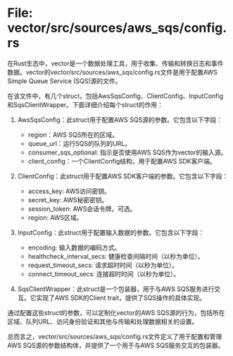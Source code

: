 # File: vector/src/sources/aws_sqs/config.rs

在Rust生态中，vector是一个数据处理工具，用于收集、传输和转换日志和事件数据。vector的vector/src/sources/aws_sqs/config.rs文件是用于配置AWS Simple Queue Service (SQS)源的文件。

在该文件中，有几个struct，包括AwsSqsConfig、ClientConfig、InputConfig和SqsClientWrapper。下面详细介绍每个struct的作用：

1. AwsSqsConfig：此struct用于配置AWS SQS源的参数。它包含以下字段：
   - region：AWS SQS所在的区域。
   - queue_url：运行SQS的队列的URL。
   - consumer_sqs_optional: 指示是否使用AWS SQS作为vector的输入源。
   - client_config：一个ClientConfig结构，用于配置AWS SDK客户端。

2. ClientConfig：此struct用于配置AWS SDK客户端的参数。它包含以下字段：
   - access_key: AWS访问密钥。
   - secret_key: AWS秘密密钥。
   - session_token: AWS会话令牌，可选。
   - region: AWS区域。

3. InputConfig：此struct用于配置输入数据的参数。它包含以下字段：
   - encoding: 输入数据的编码方式。
   - healthcheck_interval_secs: 健康检查间隔时间（以秒为单位）。
   - request_timeout_secs: 请求超时时间（以秒为单位）。
   - connect_timeout_secs: 连接超时时间（以秒为单位）。

4. SqsClientWrapper：此struct是一个包装器，用于与AWS SQS服务进行交互。它实现了AWS SDK的Client trait，提供了SQS操作的具体实现。

通过配置这些struct的参数，可以定制化vector的AWS SQS源的行为，包括所在区域、队列URL、访问身份验证和其他与传输和处理数据相关的设置。

总而言之，vector/src/sources/aws_sqs/config.rs文件定义了用于配置和管理AWS SQS源的参数结构体，并提供了一个用于与AWS SQS服务交互的包装器。


